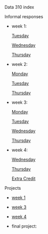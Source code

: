 
Data 310 index

Informal responses

- week 1: 
  
    [Tuesday](TuesdayWeek1.md)
  
    [Wednesday](WednesdayWeek1.md)
  
    [Thursday](https://gwen013.github.io/data310/writeup01.html)
  

- week 2:
  
    [Monday](MondayWeek2.md)
  
    [Tuesday](TusedayWeek2.md)
  
    [Thursday](ThursdayWeek2.md)
  

- week 3:
  
    [Monday](MondayWeek3.md)
  
    [Tuesday](TuesdayWeek3.md)
  
    [Wednesday](WednesdayWeek3.md)
  
    [Thursday](ThursdayWeek3.md)
  

- week 4:
  
    [Wednesday](WednesdayWeek4.md)
  
    [Thursday](ThursdayWeek4.md)

    [Extra Credit](ExtraCred.md)

Projects

- [week 1](Project1.md)
  

- [week 3](Project2.md)


- [week 4](https://eanelson01.github.io/DATA310/mod4/project4.html)
  

- final project:
